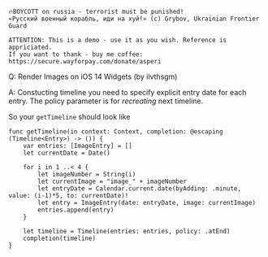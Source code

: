 ```
🔥BOYCOTT on russia - terrorist must be punished!
«Русский военный корабль, иди на хуй!» (c) Grybov, Ukrainian Frontier Guard

ATTENTION: This is a demo - use it as you wish. Reference is appriciated.
If you want to thank - buy me coffee: https://secure.wayforpay.com/donate/asperi
```

Q: Render Images on iOS 14 Widgets (by ilvthsgm)

A: Constucting timeline you need to specify explicit entry date for each entry. The policy parameter is for *recreating* next timeline.

So your `getTimeline` should look like

```
func getTimeline(in context: Context, completion: @escaping (Timeline<Entry>) -> ()) {
	var entries: [ImageEntry] = []
	let currentDate = Date()

	for i in 1 ..< 4 {
		let imageNumber = String(i)
		let currentImage = "image_" + imageNumber
		let entryDate = Calendar.current.date(byAdding: .minute, value: (i-1)*5, to: currentDate)!
		let entry = ImageEntry(date: entryDate, image: currentImage)
		entries.append(entry)
	}

	let timeline = Timeline(entries: entries, policy: .atEnd)
	completion(timeline)
}
```
